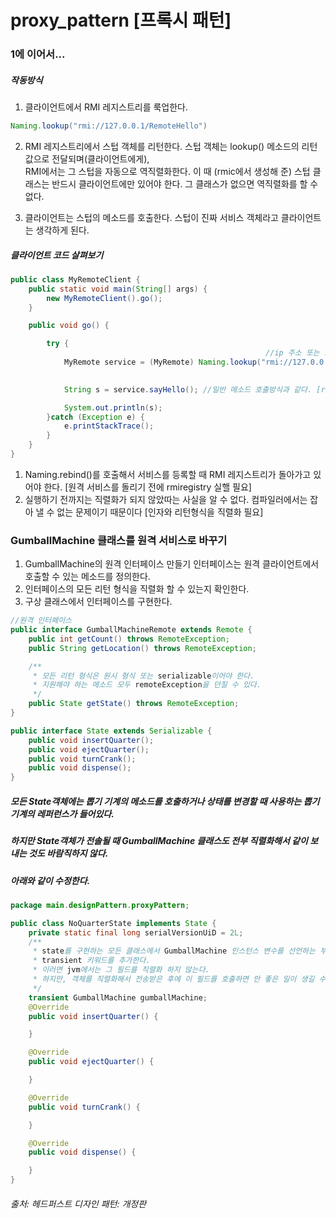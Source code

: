 # proxy_pattern [프록시 패턴]

### 1에 이어서...

##### 작동방식
1. 클라이언트에서 RMI 레지스트리를 룩업한다.
```java
Naming.lookup("rmi://127.0.0.1/RemoteHello")
```
2. RMI 레지스트리에서 스텁 객체를 리턴한다. 스텁 객체는 lookup() 메소드의 리턴 값으로 전달되며(클라이언트에게),    
   RMI에서는 그 스텁을 자동으로 역직렬화한다. 이 때 (rmic에서 생성해 준) 스텁 클래스는 반드시 클라이언트에만 있어야 한다.
   그 클래스가 없으면 역직렬화를 할 수 없다.
   
3. 클라이언트는 스텁의 메소드를 호출한다. 스텁이 진짜 서비스 객체라고 클라이언트는 생각하게 된다.


##### 클라이언트 코드 살펴보기

```java
public class MyRemoteClient {
    public static void main(String[] args) {
        new MyRemoteClient().go();
    }

    public void go() {

        try {
                                                         //ip 주소 또는 호스트 이름이 필요하다.
            MyRemote service = (MyRemote) Naming.lookup("rmi://127.0.0.1/RemoteHello");
                                                                           //서비스 결합(재결합)할 때 지정했던 이름도 필요

            String s = service.sayHello(); //일반 메소드 호출방식과 같다. [remoteException 에러 처리 대비 필요]

            System.out.println(s);
        }catch (Exception e) {
            e.printStackTrace();
        }
    }
}
```
1. Naming.rebind()를 호출해서 서비스를 등록할 때 RMI 레지스트리가 돌아가고 있어야 한다. [원격 서비스를 돌리기 전에 rmiregistry 실핼 필요]
2. 실행하기 전까지는 직렬화가 되지 않았따는 사실을 알 수 없다. 컴파일러에서는 잡아 낼 수 없는 문제이기 때문이다 [인자와 리턴형식을 직렬화 필요]



### GumballMachine 클래스를 원격 서비스로 바꾸기
1. GumballMachine의 원격 인터페이스 만들기
   인터페이스는 원격 클라이언트에서 호출할 수 있는 메소드를 정의한다.
2. 인터페이스의 모든 리턴 형식을 직렬화 할 수 있는지 확인한다.
3. 구상 클래스에서 인터페이스를 구현한다.


```java
//원격 인터페이스
public interface GumballMachineRemote extends Remote {
    public int getCount() throws RemoteException;
    public String getLocation() throws RemoteException;

    /**
     * 모든 리턴 형식은 원시 형식 또는 serializable이어야 한다.
     * 지원해야 하는 메소드 모두 remoteException을 던질 수 있다.
     */
    public State getState() throws RemoteException;
}
```

```java
public interface State extends Serializable {
    public void insertQuarter();
    public void ejectQuarter();
    public void turnCrank();
    public void dispense();
}
```

##### 모든 State객체에는 뽑기 기계의 메소드를 호출하거나 상태를 변경할 때 사용하는 뽑기 기계의 레퍼런스가 들어있다.
##### 하지만 State객체가 전솔될 때 GumballMachine 클래스도 전부 직렬화해서 같이 보내는 것도 바람직하지 않다.
##### 아래와 같이 수정한다.

```java
package main.designPattern.proxyPattern;

public class NoQuarterState implements State {
    private static final long serialVersionUiD = 2L;
    /**
     * state를 구현하는 모든 클래스에서 GumballMachine 인스턴스 변수를 선언하는 부분에
     * transient 키워드를 추가한다.
     * 이러면 jvm에서는 그 필드를 직렬화 하지 않는다.
     * 하지만, 객체를 직렬화해서 전송받은 후에 이 필드를 호출하면 안 좋은 일이 생길 수 있다.
     */
    transient GumballMachine gumballMachine;
    @Override
    public void insertQuarter() {

    }

    @Override
    public void ejectQuarter() {

    }

    @Override
    public void turnCrank() {

    }

    @Override
    public void dispense() {

    }
}
```





###### 출처: 헤드퍼스트 디자인 패턴: 개정판
